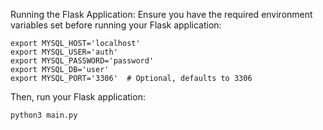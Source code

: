 Running the Flask Application:
Ensure you have the required environment variables set before running your Flask application:

```
export MYSQL_HOST='localhost'
export MYSQL_USER='auth'
export MYSQL_PASSWORD='password'
export MYSQL_DB='user'
export MYSQL_PORT='3306'  # Optional, defaults to 3306

```
Then, run your Flask application:

```
python3 main.py
```